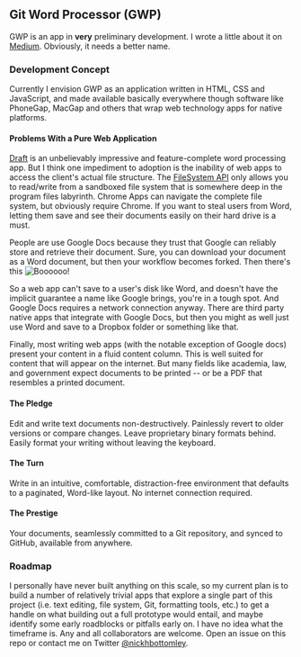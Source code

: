 ## Git Word Processor (GWP)
GWP is an app in **very** preliminary development. I wrote a little about it on [Medium](https://medium.com/p/434abffc751f). Obviously, it needs a better name.

### Development Concept
Currently I envision GWP as an application written in HTML, CSS and JavaScript, and made available basically everywhere though software like PhoneGap, MacGap and others that wrap web technology apps for native platforms.

#### Problems With a Pure Web Application
[Draft](https://draftin.com/) is an unbelievably impressive and feature-complete word processing app. But I think one impediment to adoption is the inability of web apps to access the client's actual file structure. The [FileSystem API](http://www.html5rocks.com/en/tutorials/file/filesystem/) only allows you to read/write from a sandboxed file system that is somewhere deep in the program files labyrinth. Chrome Apps can navigate the complete file system, but obviously require Chrome. If you want to steal users from Word, letting them save and see their documents easily on their hard drive is a must.

People are use Google Docs because they trust that Google can reliably store and retrieve their document. Sure, you can download your document as a Word document, but then your workflow becomes forked. Then there's this ![Boooooo!](https://raw.github.com/git-word-processor/git-word-processor.github.io/master/img/app-unreachable.png)

So a web app can't save to a user's disk like Word, and doesn't have the implicit guarantee a name like Google brings, you're in a tough spot. And Google Docs requires a network connection anyway. There are third party native apps that integrate with Google Docs, but then you might as well just use Word and save to a Dropbox folder or something like that.

Finally, most writing web apps (with the notable exception of Google docs) present your content in a fluid content column. This is well suited for content that will appear on the internet. But many fields like academia, law, and government expect documents to be printed -- or be a PDF that resembles a printed document.

#### The Pledge
Edit and write text documents non-destructively. Painlessly revert to older versions or compare changes. Leave proprietary binary formats behind. Easily format your writing without leaving the keyboard. 

#### The Turn
Write in an intuitive, comfortable, distraction-free environment that defaults to a paginated, Word-like layout. No internet connection required.

#### The Prestige
Your documents, seamlessly committed to a Git repository, and synced to GitHub, available from anywhere.

### Roadmap
I personally have never built anything on this scale, so my current plan is to build a number of relatively trivial apps that explore a single part of this project (i.e. text editing, file system, Git, formatting tools, etc.) to get a handle on what building out a full prototype would entail, and maybe identify some early roadblocks or pitfalls early on. I have no idea what the timeframe is. Any and all collaborators are welcome. Open an issue on this repo or contact me on Twitter [@nickhbottomley](https://twitter.com/nickhbottomley).
